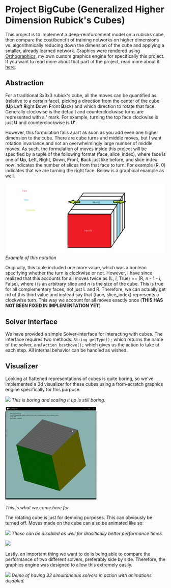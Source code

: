 # Project BigCube (Generalized Higher Dimension Rubick's Cubes)

This project is to implement a deep-reinforcement model on a rubicks cube, then compare the cost/benefit of training networks on higher dimensions vs. algorithmically reducing down the dimension of the cube and applying a smaller, already learned network. Graphics were rendered using [Orthographics](https://github.com/TheNightly/OrthoGraphics/tree/master), my own custom graphics engine for specifically this project. If you want to read more about that part of the project, read more about it [here](https://github.com/TheNightly/OrthoGraphics/tree/master).

## Abstraction
For a traditional 3x3x3 rubick's cube, all the moves can be quantified as (relative to a certain face), picking a direction from the center of the cube (**U**p **L**eft **R**ight **D**own **F**ront **B**ack) and which direction to rotate that face. Generally clockwise is the default and counterclockwise turns are represented with a ' mark. For example, turning the top face clockwise is just **U** and counterclockwise is **U'**. 

However, this formulation falls apart as soon as you add even one higher dimension to the cube. There are cube turns and middle moves, but I want rotation invariance and not an overwhelmingly large number of middle moves. As such, the formulation of moves inside this project will be specified by a tuple of the following format (face, slice_index), where face is one of **U**p, **L**eft, **R**ight, **D**own, **F**ront, **B**ack just like before, and slice index now indicates the number of slices from that face to turn. For example (R, 0) indicates that we are turning the right face. Below is a graphical example as well.

![](devnotes/CubeRotation.png)
*Example of this notation*

Originally, this tuple included one more value, which was a boolean specifying whether the turn is clockwise or not. However, I have since realized that this accounts for all moves twice as (L, *i*, True) == (R, *n* - 1 - *i*, False), where *i* is an arbitrary slice and *n* is the size of the cube. This is true for all complementary faces, not just L and R. Therefore, we can actually get rid of this third value and instead say that (face, slice_index) represents a clockwise turn. This way we account for all moves exactly once (**THIS HAS NOT BEEN FIXED IN IMPLEMENTATION YET**)

## Solver Interface
We have provided a simple Solver-interface for interacting with cubes. The interface requires two methods: `String getType();` which returns the name of the solver, and `Action bestMove();` which gives us the action to take at each step. All internal behavior can be handled as wished.  

## Visualizer
Looking at flattened representations of cubes is quite boring, so we've implemented a 3d visualizer for these cubes using a from-scratch graphics engine specifically for this purpose. 

![](https://rantonse.no/media/pages/blog/2016-05-12/7224aa9355-1607366376/rubik-flat.png)
*This is boring and scaling it up is still boring.*



![](devnotes/FinishedPerfCube.gif)

*This is what we came here for.*

The rotating cube is just for demoing purposes. This can obviously be turned off. Moves made on the cube can also be animated like so:

![](devnotes/AnimationDemo.gif)
*These can be disabled as well for drasitically better performance times.*


![](devnotes/NoAnimationDemo.gif)

Lastly, an important thing we want to do is being able to compare the performance of two different solvers, preferably side by side. Therefore, the graphics engine was designed to allow this extremely easily.


![](devnotes/32ScenesDemo.gif)
*Demo of having 32 simultaneous solvers in action with animations disabled.*

